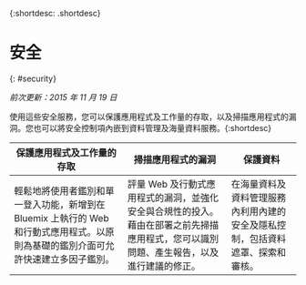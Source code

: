{:shortdesc: .shortdesc} 


# 安全
{: #security}

*前次更新：2015 年 11 月 19 日*

使用這些安全服務，您可以保護應用程式及工作量的存取，以及掃描應用程式的漏洞。您也可以將安全控制項內嵌到資料管理及海量資料服務。{:shortdesc}


保護應用程式及工作量的存取 | 掃描應用程式的漏洞 | 保護資料
---- | ---- | ----
輕鬆地將使用者鑑別和單一登入功能，新增到在 Bluemix 上執行的 Web 和行動式應用程式。以原則為基礎的鑑別介面可允許快速建立多因子鑑別。 | 評量 Web 及行動式應用程式的漏洞，並強化安全與合規性的投入。藉由在部署之前先掃描應用程式，您可以識別問題、產生報告，以及進行建議的修正。 | 在海量資料及資料管理服務內利用內建的安全及隱私控制，包括資料遮罩、探索和審核。
